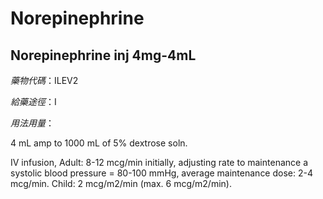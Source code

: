 # Norepinephrine

## Norepinephrine inj 4mg-4mL

*藥物代碼*：ILEV2

*給藥途徑*：I

*用法用量*：

4 mL amp to 1000 mL of 5% dextrose soln.

IV infusion, Adult: 8-12 mcg/min initially, adjusting rate to maintenance a systolic blood pressure = 80-100 mmHg, average  maintenance dose: 2-4 mcg/min.
                 Child: 2 mcg/m2/min (max. 6 mcg/m2/min).

